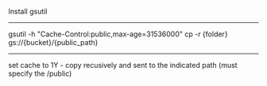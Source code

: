 
Install gsutil

-----

gsutil -h "Cache-Control:public,max-age=31536000" cp  -r {folder}  gs://{bucket}/{public_path}

----

set cache to 1Y - copy recusively and sent to the indicated path (must specify the /public)